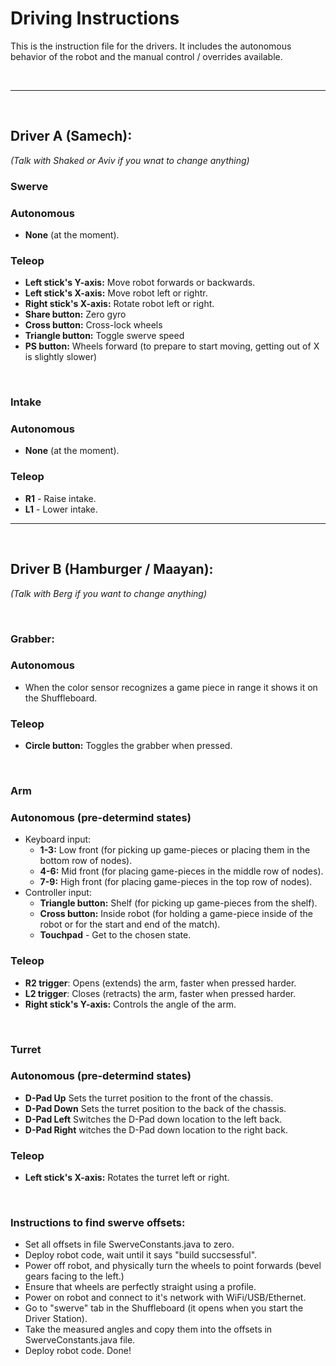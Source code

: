 # Driving Instructions
This is the instruction file for the drivers.
It includes the autonomous behavior of the robot and the manual control / overrides available.

<br>

---

<br>

## Driver A (Samech):

*(Talk with Shaked or Aviv if you wnat to change anything)*
### **Swerve**
### Autonomous
- **None** (at the moment).

### Teleop
- **Left stick's Y-axis:** Move robot forwards or backwards.
- **Left stick's X-axis:** Move robot left or rightr.
- **Right stick's X-axis:** Rotate robot left or right.
- **Share button:** Zero gyro
- **Cross button:** Cross-lock wheels
- **Triangle button:** Toggle swerve speed
- **PS button:** Wheels forward (to prepare to start moving, getting out of X is slightly slower)

<br>

### **Intake**
### Autonomous
- **None** (at the moment).

### Teleop
- **R1** - Raise intake.
- **L1** - Lower intake.

---

<br>

## Driver B (Hamburger / Maayan):

*(Talk with Berg if you want to change anything)*

<br>

### **Grabber:**
### Autonomous
- When the color sensor recognizes a game piece in range it shows it on the Shuffleboard.

### Teleop
- **Circle button:** Toggles the grabber when pressed.

<br>

### **Arm**
### Autonomous (pre-determind states)
- Keyboard input:
	- **1-3:** Low front (for picking up game-pieces or placing them in the bottom row of nodes).
	- **4-6:** Mid front (for placing game-pieces in the middle row of nodes).
	- **7-9:** High front (for placing game-pieces in the top row of nodes).
- Controller input:
	- **Triangle button:** Shelf (for picking up game-pieces from the shelf).
	- **Cross button:** Inside robot (for holding a game-piece inside of the robot or for the start and end of the match).
	- **Touchpad** - Get to the chosen state.

### Teleop
- **R2 trigger**: Opens (extends) the arm, faster when pressed harder.
- **L2 trigger**: Closes (retracts) the arm, faster when pressed harder.
- **Right stick's Y-axis:** Controls the angle of the arm.

<br>

### **Turret**
### Autonomous (pre-determind states)
- **D-Pad Up** Sets the turret position to the front of the chassis.
- **D-Pad Down** Sets the turret position to the back of the chassis.
- **D-Pad Left** Switches the D-Pad down location to the left back.
- **D-Pad Right** witches the D-Pad down location to the right back.

### Teleop
- **Left stick's X-axis:** Rotates the turret left or right.

<br>

### **Instructions to find swerve offsets:**
- Set all offsets in file SwerveConstants.java to zero.
- Deploy robot code, wait until it says "build succsessful".
- Power off robot, and physically turn the wheels to point forwards (bevel gears facing to the left.)
- Ensure that wheels are perfectly straight using a profile.
- Power on robot and connect to it's network with WiFi/USB/Ethernet.
- Go to "swerve" tab in the Shuffleboard (it opens when you start the Driver Station).
- Take the measured angles and copy them into the offsets in SwerveConstants.java file.
- Deploy robot code. Done!